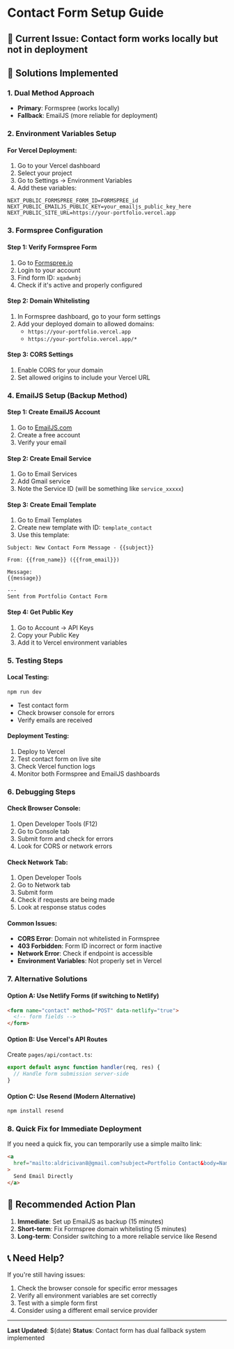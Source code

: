 # Contact Form Setup Guide

## 🚨 **Current Issue**: Contact form works locally but not in deployment

## 🔧 **Solutions Implemented**

### 1. **Dual Method Approach**

- **Primary**: Formspree (works locally)
- **Fallback**: EmailJS (more reliable for deployment)

### 2. **Environment Variables Setup**

#### For Vercel Deployment:

1. Go to your Vercel dashboard
2. Select your project
3. Go to Settings → Environment Variables
4. Add these variables:

```
NEXT_PUBLIC_FORMSPREE_FORM_ID=FORMSPREE_id
NEXT_PUBLIC_EMAILJS_PUBLIC_KEY=your_emailjs_public_key_here
NEXT_PUBLIC_SITE_URL=https://your-portfolio.vercel.app
```

### 3. **Formspree Configuration**

#### Step 1: Verify Formspree Form

1. Go to [Formspree.io](https://formspree.io)
2. Login to your account
3. Find form ID: `xqadwnbj`
4. Check if it's active and properly configured

#### Step 2: Domain Whitelisting

1. In Formspree dashboard, go to your form settings
2. Add your deployed domain to allowed domains:
   - `https://your-portfolio.vercel.app`
   - `https://your-portfolio.vercel.app/*`

#### Step 3: CORS Settings

1. Enable CORS for your domain
2. Set allowed origins to include your Vercel URL

### 4. **EmailJS Setup (Backup Method)**

#### Step 1: Create EmailJS Account

1. Go to [EmailJS.com](https://www.emailjs.com)
2. Create a free account
3. Verify your email

#### Step 2: Create Email Service

1. Go to Email Services
2. Add Gmail service
3. Note the Service ID (will be something like `service_xxxxx`)

#### Step 3: Create Email Template

1. Go to Email Templates
2. Create new template with ID: `template_contact`
3. Use this template:

```
Subject: New Contact Form Message - {{subject}}

From: {{from_name}} ({{from_email}})

Message:
{{message}}

---
Sent from Portfolio Contact Form
```

#### Step 4: Get Public Key

1. Go to Account → API Keys
2. Copy your Public Key
3. Add it to Vercel environment variables

### 5. **Testing Steps**

#### Local Testing:

```bash
npm run dev
```

- Test contact form
- Check browser console for errors
- Verify emails are received

#### Deployment Testing:

1. Deploy to Vercel
2. Test contact form on live site
3. Check Vercel function logs
4. Monitor both Formspree and EmailJS dashboards

### 6. **Debugging Steps**

#### Check Browser Console:

1. Open Developer Tools (F12)
2. Go to Console tab
3. Submit form and check for errors
4. Look for CORS or network errors

#### Check Network Tab:

1. Open Developer Tools
2. Go to Network tab
3. Submit form
4. Check if requests are being made
5. Look at response status codes

#### Common Issues:

- **CORS Error**: Domain not whitelisted in Formspree
- **403 Forbidden**: Form ID incorrect or form inactive
- **Network Error**: Check if endpoint is accessible
- **Environment Variables**: Not properly set in Vercel

### 7. **Alternative Solutions**

#### Option A: Use Netlify Forms (if switching to Netlify)

```html
<form name="contact" method="POST" data-netlify="true">
  <!-- form fields -->
</form>
```

#### Option B: Use Vercel's API Routes

Create `pages/api/contact.ts`:

```typescript
export default async function handler(req, res) {
  // Handle form submission server-side
}
```

#### Option C: Use Resend (Modern Alternative)

```bash
npm install resend
```

### 8. **Quick Fix for Immediate Deployment**

If you need a quick fix, you can temporarily use a simple mailto link:

```html
<a
  href="mailto:aldricivan8@gmail.com?subject=Portfolio Contact&body=Name: [Your Name]%0AEmail: [Your Email]%0AMessage: [Your Message]"
>
  Send Email Directly
</a>
```

## 🎯 **Recommended Action Plan**

1. **Immediate**: Set up EmailJS as backup (15 minutes)
2. **Short-term**: Fix Formspree domain whitelisting (5 minutes)
3. **Long-term**: Consider switching to a more reliable service like Resend

## 📞 **Need Help?**

If you're still having issues:

1. Check the browser console for specific error messages
2. Verify all environment variables are set correctly
3. Test with a simple form first
4. Consider using a different email service provider

---

**Last Updated**: $(date)
**Status**: Contact form has dual fallback system implemented
